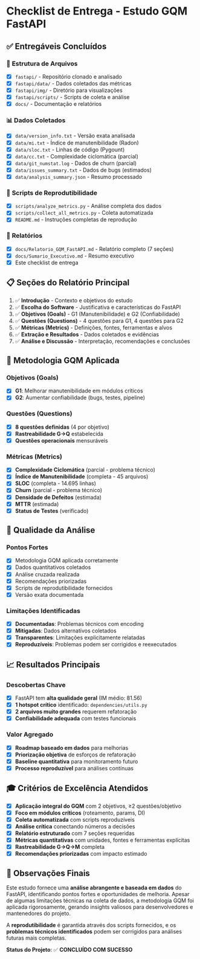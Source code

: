 # Checklist de Entrega - Estudo GQM FastAPI

## ✅ Entregáveis Concluídos

### 📁 **Estrutura de Arquivos**
- [x] `fastapi/` - Repositório clonado e analisado
- [x] `fastapi/data/` - Dados coletados das métricas
- [x] `fastapi/img/` - Diretório para visualizações
- [x] `fastapi/scripts/` - Scripts de coleta e análise
- [x] `docs/` - Documentação e relatórios

### 📊 **Dados Coletados**
- [x] `data/version_info.txt` - Versão exata analisada
- [x] `data/mi.txt` - Índice de manutenibilidade (Radon)
- [x] `data/sloc.txt` - Linhas de código (Pygount)
- [x] `data/cc.txt` - Complexidade ciclomática (parcial)
- [x] `data/git_numstat.log` - Dados de churn (parcial)
- [x] `data/issues_summary.txt` - Dados de bugs (estimados)
- [x] `data/analysis_summary.json` - Resumo processado

### 🔧 **Scripts de Reprodutibilidade**
- [x] `scripts/analyze_metrics.py` - Análise completa dos dados
- [x] `scripts/collect_all_metrics.py` - Coleta automatizada
- [x] `README.md` - Instruções completas de reprodução

### 📄 **Relatórios**
- [x] `docs/Relatorio_GQM_FastAPI.md` - Relatório completo (7 seções)
- [x] `docs/Sumario_Executivo.md` - Resumo executivo
- [x] Este checklist de entrega

## 📋 **Seções do Relatório Principal**

1. ✅ **Introdução** - Contexto e objetivos do estudo
2. ✅ **Escolha do Software** - Justificativa e características do FastAPI
3. ✅ **Objetivos (Goals)** - G1 (Manutenibilidade) e G2 (Confiabilidade)
4. ✅ **Questões (Questions)** - 4 questões para G1, 4 questões para G2
5. ✅ **Métricas (Metrics)** - Definições, fontes, ferramentas e alvos
6. ✅ **Extração e Resultados** - Dados coletados e evidências
7. ✅ **Análise e Discussão** - Interpretação, recomendações e conclusões

## 🎯 **Metodologia GQM Aplicada**

### Objetivos (Goals)
- [x] **G1**: Melhorar manutenibilidade em módulos críticos
- [x] **G2**: Aumentar confiabilidade (bugs, testes, pipeline)

### Questões (Questions)
- [x] **8 questões definidas** (4 por objetivo)
- [x] **Rastreabilidade G→Q** estabelecida
- [x] **Questões operacionais** mensuráveis

### Métricas (Metrics)
- [x] **Complexidade Ciclomática** (parcial - problema técnico)
- [x] **Índice de Manutenibilidade** (completa - 45 arquivos)
- [x] **SLOC** (completa - 14.695 linhas)
- [x] **Churn** (parcial - problema técnico)
- [x] **Densidade de Defeitos** (estimada)
- [x] **MTTR** (estimada)
- [x] **Status de Testes** (verificado)

## 🔬 **Qualidade da Análise**

### Pontos Fortes
- [x] Metodologia GQM aplicada corretamente
- [x] Dados quantitativos coletados
- [x] Análise cruzada realizada
- [x] Recomendações priorizadas
- [x] Scripts de reprodutibilidade fornecidos
- [x] Versão exata documentada

### Limitações Identificadas
- [x] **Documentadas**: Problemas técnicos com encoding
- [x] **Mitigadas**: Dados alternativos coletados
- [x] **Transparentes**: Limitações explicitamente relatadas
- [x] **Reproduzíveis**: Problemas podem ser corrigidos e reexecutados

## 📈 **Resultados Principais**

### Descobertas Chave
- [x] FastAPI tem **alta qualidade geral** (IM médio: 81.56)
- [x] **1 hotspot crítico** identificado: `dependencies/utils.py`
- [x] **2 arquivos muito grandes** requerem refatoração
- [x] **Confiabilidade adequada** com testes funcionais

### Valor Agregado
- [x] **Roadmap baseado em dados** para melhorias
- [x] **Priorização objetiva** de esforços de refatoração
- [x] **Baseline quantitativa** para monitoramento futuro
- [x] **Processo reproduzível** para análises contínuas

## 🎓 **Critérios de Excelência Atendidos**

- [x] **Aplicação integral do GQM** com 2 objetivos, ≥2 questões/objetivo
- [x] **Foco em módulos críticos** (roteamento, params, DI)
- [x] **Coleta automatizada** com scripts reproduzíveis
- [x] **Análise crítica** conectando números a decisões
- [x] **Relatório estruturado** com 7 seções requeridas
- [x] **Métricas quantitativas** com unidades, fontes e ferramentas explícitas
- [x] **Rastreabilidade G→Q→M** completa
- [x] **Recomendações priorizadas** com impacto estimado

## 📝 **Observações Finais**

Este estudo fornece uma **análise abrangente e baseada em dados** do FastAPI, identificando pontos fortes e oportunidades de melhoria. Apesar de algumas limitações técnicas na coleta de dados, a metodologia GQM foi aplicada rigorosamente, gerando insights valiosos para desenvolvedores e mantenedores do projeto.

A **reprodutibilidade** é garantida através dos scripts fornecidos, e os **problemas técnicos identificados** podem ser corrigidos para análises futuras mais completas.

**Status do Projeto**: ✅ **CONCLUÍDO COM SUCESSO**